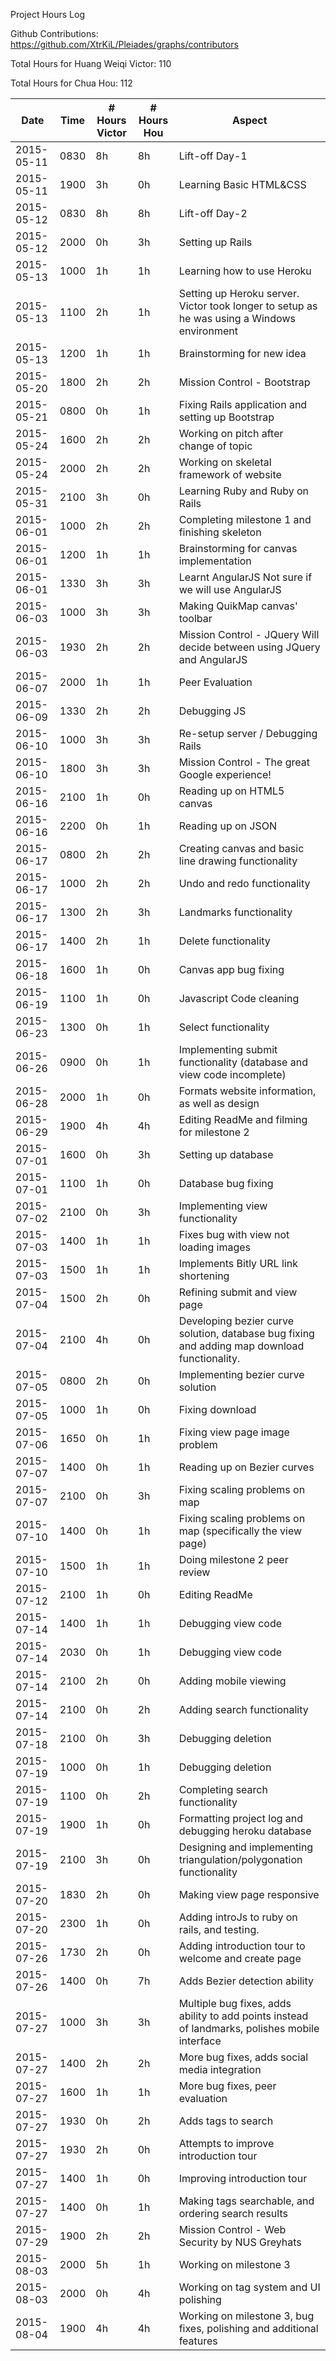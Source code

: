 Project Hours Log

Github Contributions: https://github.com/XtrKiL/Pleiades/graphs/contributors

Total Hours for Huang Weiqi Victor: 110

Total Hours for Chua Hou: 112

Date|Time|# Hours Victor|# Hours Hou|Aspect
---|---|---|---|---
2015-05-11|0830|8h|8h|Lift-off Day-1
2015-05-11|1900|3h|0h|Learning Basic HTML&CSS
2015-05-12|0830|8h|8h|Lift-off Day-2
2015-05-12|2000|0h|3h|Setting up Rails
2015-05-13|1000|1h|1h|Learning how to use Heroku
2015-05-13|1100|2h|1h|Setting up Heroku server. Victor took longer to setup as he was using a Windows environment
2015-05-13|1200|1h|1h|Brainstorming for new idea
2015-05-20|1800|2h|2h|Mission Control - Bootstrap
2015-05-21|0800|0h|1h|Fixing Rails application and setting up Bootstrap
2015-05-24|1600|2h|2h|Working on pitch after change of topic
2015-05-24|2000|2h|2h|Working on skeletal framework of website
2015-05-31|2100|3h|0h|Learning Ruby and Ruby on Rails
2015-06-01|1000|2h|2h|Completing milestone 1 and finishing skeleton
2015-06-01|1200|1h|1h|Brainstorming for canvas implementation
2015-06-01|1330|3h|3h|Learnt AngularJS Not sure if we will use AngularJS
2015-06-03|1000|3h|3h|Making QuikMap canvas' toolbar
2015-06-03|1930|2h|2h|Mission Control - JQuery Will decide between using JQuery and AngularJS
2015-06-07|2000|1h|1h|Peer Evaluation
2015-06-09|1330|2h|2h|Debugging JS
2015-06-10|1000|3h|3h|Re-setup server / Debugging Rails
2015-06-10|1800|3h|3h|Mission Control - The great Google experience!
2015-06-16|2100|1h|0h|Reading up on HTML5 canvas
2015-06-16|2200|0h|1h|Reading up on JSON
2015-06-17|0800|2h|2h|Creating canvas and basic line drawing functionality
2015-06-17|1000|2h|2h|Undo and redo functionality
2015-06-17|1300|2h|3h|Landmarks functionality
2015-06-17|1400|2h|1h|Delete functionality
2015-06-18|1600|1h|0h|Canvas app bug fixing
2015-06-19|1100|1h|0h|Javascript Code cleaning
2015-06-23|1300|0h|1h|Select functionality
2015-06-26|0900|0h|1h|Implementing submit functionality (database and view code incomplete)
2015-06-28|2000|1h|0h|Formats website information, as well as design
2015-06-29|1900|4h|4h|Editing ReadMe and filming for milestone 2
2015-07-01|1600|0h|3h|Setting up database
2015-07-01|1100|1h|0h|Database bug fixing
2015-07-02|2100|0h|3h|Implementing view functionality
2015-07-03|1400|1h|1h|Fixes bug with view not loading images
2015-07-03|1500|1h|1h|Implements Bitly URL link shortening
2015-07-04|1500|2h|0h|Refining submit and view page
2015-07-04|2100|4h|0h|Developing bezier curve solution, database bug fixing and adding map download functionality.
2015-07-05|0800|2h|0h|Implementing bezier curve solution
2015-07-05|1000|1h|0h|Fixing download
2015-07-06|1650|0h|1h|Fixing view page image problem
2015-07-07|1400|0h|1h|Reading up on Bezier curves
2015-07-07|2100|0h|3h|Fixing scaling problems on map
2015-07-10|1400|0h|1h|Fixing scaling problems on map (specifically the view page)
2015-07-10|1500|1h|1h|Doing milestone 2 peer review
2015-07-12|2100|1h|0h|Editing ReadMe
2015-07-14|1400|1h|1h|Debugging view code
2015-07-14|2030|0h|1h|Debugging view code
2015-07-14|2100|2h|0h|Adding mobile viewing
2015-07-14|2100|0h|2h|Adding search functionality
2015-07-18|2100|0h|3h|Debugging deletion
2015-07-19|1000|0h|1h|Debugging deletion
2015-07-19|1100|0h|2h|Completing search functionality
2015-07-19|1900|1h|0h|Formatting project log and debugging heroku database
2015-07-19|2100|3h|0h|Designing and implementing triangulation/polygonation functionality
2015-07-20|1830|2h|0h|Making view page responsive
2015-07-20|2300|1h|0h|Adding introJs to ruby on rails, and testing.
2015-07-26|1730|2h|0h|Adding introduction tour to welcome and create page
2015-07-26|1400|0h|7h|Adds Bezier detection ability
2015-07-27|1000|3h|3h|Multiple bug fixes, adds ability to add points instead of landmarks, polishes mobile interface
2015-07-27|1400|2h|2h|More bug fixes, adds social media integration
2015-07-27|1600|1h|1h|More bug fixes, peer evaluation
2015-07-27|1930|0h|2h|Adds tags to search
2015-07-27|1930|2h|0h|Attempts to improve introduction tour
2015-07-27|1400|1h|0h|Improving introduction tour
2015-07-27|1400|0h|1h|Making tags searchable, and ordering search results
2015-07-29|1900|2h|2h|Mission Control - Web Security by NUS Greyhats
2015-08-03|2000|5h|1h|Working on milestone 3
2015-08-03|2000|0h|4h|Working on tag system and UI polishing
2015-08-04|1900|4h|4h|Working on milestone 3, bug fixes, polishing and additional features
